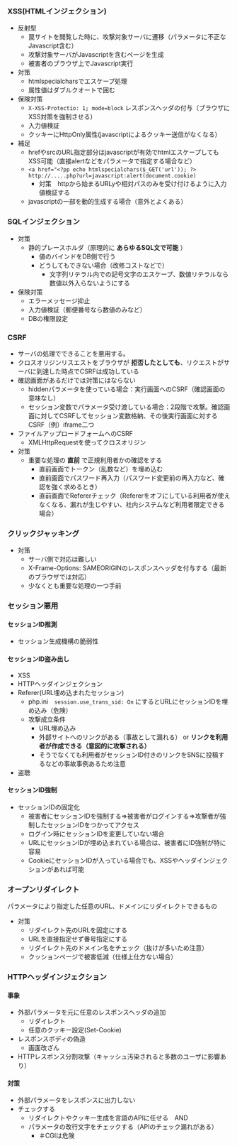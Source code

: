 ### XSS(HTMLインジェクション)
* 反射型
  * 罠サイトを閲覧した時に、攻撃対象サーバに遷移（パラメータに不正なJavascript含む）
  * 攻撃対象サーバがJavascriptを含むページを生成
  * 被害者のブラウザ上でJavascript実行
* 対策
  * htmlspecialcharsでエスケープ処理
  * 属性値はダブルクオートで囲む
* 保険対策
  * `X-XSS-Protectio: 1; mode=block` レスポンスヘッダの付与（ブラウザにXSS対策を強制させる）
  * 入力値検証
  * クッキーにHttpOnly属性(javascriptによるクッキー送信がなくなる）    
* 補足
  * hrefやsrcのURL指定部分はjavascriptが有効でhtmlエスケープしてもXSS可能（直接alertなどをパラメータで指定する場合など）
  * `<a href="<?pp echo htmlspecialchars($_GET('url')); ?>`  `http://.....php?url=javascript:alert(document.cookie)`
    * 対策　httpから始まるURLyや相対パスのみを受け付けるように入力値検証する
  * javascriptの一部を動的生成する場合（意外とよくある）    

### SQLインジェクション
* 対策
  * 静的プレースホルダ（原理的に __あらゆるSQL文で可能__ ）
    * 値のバインドをDB側で行う
    * どうしてもできない場合（改修コストなどで）
      *  文字列リテラル内での記号文字のエスケープ、数値リテラルなら数値以外入らないようにする
* 保険対策
  * エラーメッセージ抑止
  * 入力値検証（郵便番号なら数値のみなど）
  * DBの権限設定     

### CSRF
* サーバの処理でできることを悪用する。
* クロスオリジンリスエストをブラウザが __拒否したとしても__、リクエストがサーバに到達した時点でCSRFは成功している
* 確認画面があるだけでは対策にはならない
  * hiddenパラメータを使っている場合：実行画面へのCSRF（確認画面の意味なし）
  * セッション変数でパラメータ受け渡している場合：2段階で攻撃。確認画面に対してCSRFしてセッション変数格納、その後実行画面に対するCSRF（例）iframe二つ  
* ファイルアップロードフォームへのCSRF
  * XMLHttpRequestを使ってクロスオリジン
* 対策
  * 重要な処理の __直前__ で正規利用者かの確認をする
    * 直前画面でトークン（乱数など）を埋め込む
    * 直前画面でパスワード再入力（パスワード変更前の再入力など、確認を強く求めるとき）
    * 直前画面でRefererチェック（Refererをオフにしている利用者が使えなくなる、漏れが生じやすい、社内システムなど利用者限定できる場合）   
### クリックジャッキング
* 対策
  * サーバ側で対応は難しい 
  * X-Frame-Options: SAMEORIGINのレスポンスヘッダを付与する（最新のブラウザでは対応）
  * 少なくとも重要な処理の一つ手前 

### セッション悪用
#### セッションID推測
* セッション生成機構の脆弱性
#### セッションID盗み出し
* XSS
* HTTPヘッダインジェクション
* Referer(URL埋め込まれたセッション)
  * php.ini　`session.use_trans_sid: On` にするとURLにセッションIDを埋め込み（危険）
  * 攻撃成立条件
    * URL埋め込み
    * 外部サイトへのリンクがある（事故として漏れる） or __リンクを利用者が作成できる（意図的に攻撃される）__ 
    * そうでなくても利用者がセッションID付きのリンクをSNSに投稿するなどの事故事例あるため注意  
* 盗聴
#### セッションID強制
* セッションIDの固定化
  * 被害者にセッションIDを強制する⇒被害者がログインする⇒攻撃者が強制したセッションIDをつかってアクセス 
  * ログイン時にセッションIDを変更していない場合 
  * URLにセッションIDが埋め込まれている場合は、被害者にID強制が特に容易
  * CookieにセッションIDが入っている場合でも、XSSやヘッダインジェクションがあれば可能

### オープンリダイレクト
パラメータにより指定した任意のURL、ドメインにリダイレクトできるもの
* 対策
  * リダイレクト先のURLを固定にする
  * URLを直接指定せず番号指定にする
  * リダイレクト先のドメイン名をチェック（抜けが多いため注意）
  * クッションページで被害低減（仕様上仕方ない場合）
### HTTPヘッダインジェクション
#### 事象
* 外部パラメータを元に任意のレスポンスヘッダの追加
  * リダイレクト
  * 任意のクッキー設定(Set-Cookie) 
* レスポンスボディの偽造
  * 画面改ざん
*  HTTPレスポンス分割攻撃（キャッシュ汚染されると多数のユーザに影響あり）  
#### 対策
* 外部パラメータをレスポンスに出力しない
* チェックする  
  * リダイレクトやクッキー生成を言語のAPIに任せる　AND
  * パラメータの改行文字をチェックする（APIのチェック漏れがある）
    * ＃CGIは危険  


